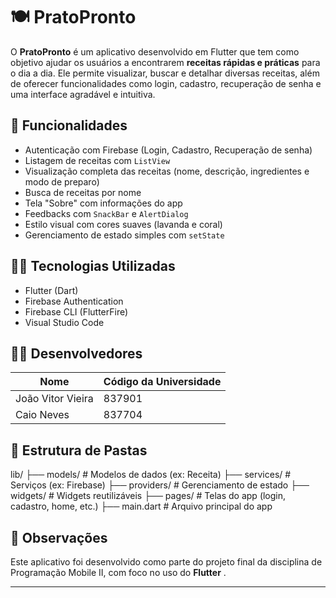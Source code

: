# 🍽️ PratoPronto

O **PratoPronto** é um aplicativo desenvolvido em Flutter que tem como objetivo ajudar os usuários a encontrarem **receitas rápidas e práticas** para o dia a dia. Ele permite visualizar, buscar e detalhar diversas receitas, além de oferecer funcionalidades como login, cadastro, recuperação de senha e uma interface agradável e intuitiva.

## 📱 Funcionalidades

- Autenticação com Firebase (Login, Cadastro, Recuperação de senha)
- Listagem de receitas com `ListView`
- Visualização completa das receitas (nome, descrição, ingredientes e modo de preparo)
- Busca de receitas por nome
- Tela "Sobre" com informações do app
- Feedbacks com `SnackBar` e `AlertDialog`
- Estilo visual com cores suaves (lavanda e coral)
- Gerenciamento de estado simples com `setState`

## 🧑‍💻 Tecnologias Utilizadas

- Flutter (Dart)
- Firebase Authentication
- Firebase CLI (FlutterFire)
- Visual Studio Code

## 👨‍🎓 Desenvolvedores

| Nome                | Código da Universidade |
|---------------------|------------------------|
| João Vitor Vieira   | 837901                 |
| Caio Neves          | 837704                 |

## 📄 Estrutura de Pastas

lib/ ├── models/ # Modelos de dados (ex: Receita) ├── services/ # Serviços (ex: Firebase) ├── providers/ # Gerenciamento de estado ├── widgets/ # Widgets reutilizáveis ├── pages/ # Telas do app (login, cadastro, home, etc.) ├── main.dart # Arquivo principal do app

## 📌 Observações

Este aplicativo foi desenvolvido como parte do projeto final da disciplina de Programação Mobile II, com foco no uso do **Flutter** .

---